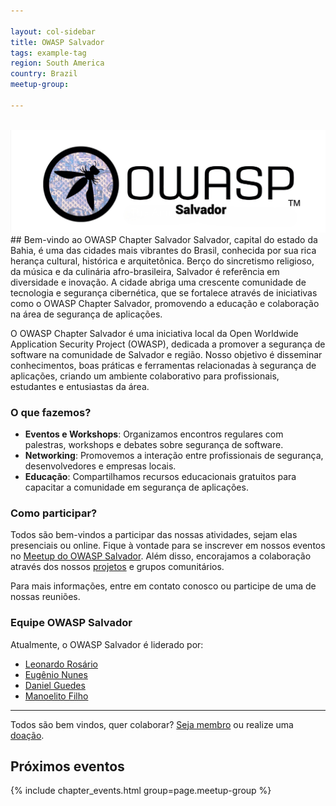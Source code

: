 ```yaml
---

layout: col-sidebar
title: OWASP Salvador
tags: example-tag
region: South America
country: Brazil
meetup-group:

---
```


<br>
<center>
<img src="assets/images/owasp_ssa.png">
</center>
## Bem-vindo ao OWASP Chapter Salvador
Salvador, capital do estado da Bahia, é uma das cidades mais vibrantes do Brasil, conhecida por sua rica herança cultural, histórica e arquitetônica. Berço do sincretismo religioso, da música e da culinária afro-brasileira, Salvador é referência em diversidade e inovação. A cidade abriga uma crescente comunidade de tecnologia e segurança cibernética, que se fortalece através de iniciativas como o OWASP Chapter Salvador, promovendo a educação e colaboração na área de segurança de aplicações.

O OWASP Chapter Salvador é uma iniciativa local da Open Worldwide Application Security Project (OWASP), dedicada a promover a segurança de software na comunidade de Salvador e região. Nosso objetivo é disseminar conhecimentos, boas práticas e ferramentas relacionadas à segurança de aplicações, criando um ambiente colaborativo para profissionais, estudantes e entusiastas da área.

### O que fazemos?

- **Eventos e Workshops**: Organizamos encontros regulares com palestras, workshops e debates sobre segurança de software.
- **Networking**: Promovemos a interação entre profissionais de segurança, desenvolvedores e empresas locais.
- **Educação**: Compartilhamos recursos educacionais gratuitos para capacitar a comunidade em segurança de aplicações.

### Como participar?

Todos são bem-vindos a participar das nossas atividades, sejam elas presenciais ou online. Fique à vontade para se inscrever em nossos eventos no [Meetup do OWASP Salvador](https://www.meetup.com/OWASP-Salvador/). Além disso, encorajamos a colaboração através dos nossos [projetos](https://owasp.org/projects/) e grupos comunitários.

Para mais informações, entre em contato conosco ou participe de uma de nossas reuniões.

### Equipe OWASP Salvador
Atualmente, o OWASP Salvador é liderado por:
* [Leonardo Rosário](mailto:leonardo.rosario@owasp.org)
* [Eugênio Nunes](mailto:eugenio.nunes@owasp.org)
* [Daniel Guedes](mailto:daniel.guedes@owasp.org)
* [Manoelito Filho](mailto:manoelito.filho@owasp.org)


---------------------
Todos são bem vindos, quer colaborar?
 [Seja membro](/membership/) ou realize uma [doação](/donate/).

Próximos eventos <!-- You should keep this section as it will populate your meetup events -->
---------------------
{% include chapter_events.html group=page.meetup-group %}
